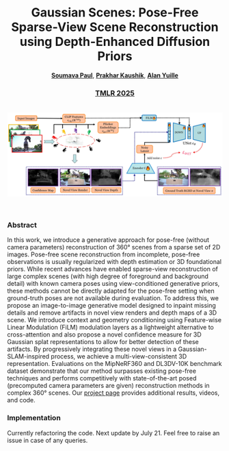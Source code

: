 <p align="center">
<h1 align="center">
Gaussian Scenes: Pose-Free Sparse-View Scene Reconstruction using Depth-Enhanced Diffusion Priors
</h1>

<p align="center">
<a href="https://mvp18.github.io"><strong>Soumava Paul</strong></a>, <a href="https://toshi2k2.github.io/"><strong>Prakhar Kaushik</strong></a>, <a href="https://www.cs.jhu.edu/~ayuille/"><strong>Alan Yuille</strong></a>
</p>

<h3 align="center">
<a href="https://arxiv.org/abs/2411.15966">TMLR 2025</a>
</h3>
</p>

<img src="assets/dg.jpg" alt="Method" style="margin-bottom: 30px; margin-top: 20px;"/>

### Abstract

In this work, we introduce a generative approach for pose-free (without camera parameters) reconstruction of 360° scenes from a sparse set of 2D images. Pose-free scene reconstruction from incomplete, pose-free observations is usually regularized with depth estimation or 3D foundational priors. While recent advances have enabled sparse-view reconstruction of large complex scenes (with high degree of foreground and background detail) with known camera poses using view-conditioned generative priors, these methods cannot be directly adapted for the pose-free setting when ground-truth poses are not available during evaluation. To address this, we propose an image-to-image generative model designed to inpaint missing details and remove artifacts in novel view renders and depth maps of a 3D scene. We introduce context and geometry conditioning using Feature-wise Linear Modulation (FiLM) modulation layers as a lightweight alternative to cross-attention and also propose a novel confidence measure for 3D Gaussian splat representations to allow for better detection of these artifacts. By progressively integrating these novel views in a Gaussian-SLAM-inspired process, we achieve a multi-view-consistent 3D representation. Evaluations on the MipNeRF360 and DL3DV-10K benchmark dataset demonstrate that our method surpasses existing pose-free techniques and performs competitively with state-of-the-art posed (precomputed camera parameters are given) reconstruction methods in complex 360° scenes. Our [project page](https://gaussianscenes.github.io) provides additional results, videos, and code.

### Implementation

Currently refactoring the code. Next update by July 21. Feel free to raise an issue in case of any queries. 